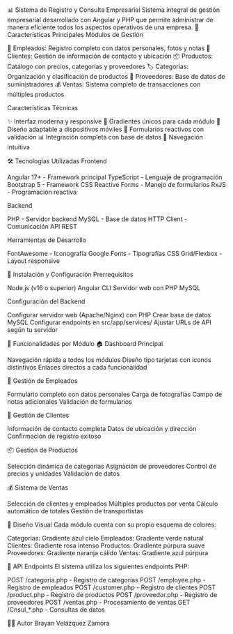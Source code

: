 📊 Sistema de Registro y Consulta Empresarial
Sistema integral de gestión empresarial desarrollado con Angular y PHP que permite administrar de manera eficiente todos los aspectos operativos de una empresa.
🚀 Características Principales
Módulos de Gestión

👥 Empleados: Registro completo con datos personales, fotos y notas
🏢 Clientes: Gestión de información de contacto y ubicación
📦 Productos: Catálogo con precios, categorías y proveedores
🏷️ Categorías: Organización y clasificación de productos
🚚 Proveedores: Base de datos de suministradores
💰 Ventas: Sistema completo de transacciones con múltiples productos

Características Técnicas

✨ Interfaz moderna y responsive
🎨 Gradientes únicos para cada módulo
📱 Diseño adaptable a dispositivos móviles
🔄 Formularios reactivos con validación
📊 Integración completa con base de datos
🎯 Navegación intuitiva

🛠️ Tecnologías Utilizadas
Frontend

Angular 17+ - Framework principal
TypeScript - Lenguaje de programación
Bootstrap 5 - Framework CSS
Reactive Forms - Manejo de formularios
RxJS - Programación reactiva

Backend

PHP - Servidor backend
MySQL - Base de datos
HTTP Client - Comunicación API REST

Herramientas de Desarrollo

FontAwesome - Iconografía
Google Fonts - Tipografías
CSS Grid/Flexbox - Layout responsive

🚀 Instalación y Configuración
Prerrequisitos

Node.js (v16 o superior)
Angular CLI
Servidor web con PHP
MySQL

Configuración del Backend

Configurar servidor web (Apache/Nginx) con PHP
Crear base de datos MySQL
Configurar endpoints en src/app/services/
Ajustar URLs de API según tu servidor

📱 Funcionalidades por Módulo
🏠 Dashboard Principal

Navegación rápida a todos los módulos
Diseño tipo tarjetas con iconos distintivos
Enlaces directos a cada funcionalidad

👥 Gestión de Empleados

Formulario completo con datos personales
Carga de fotografías
Campo de notas adicionales
Validación de formularios

🏢 Gestión de Clientes

Información de contacto completa
Datos de ubicación y dirección
Confirmación de registro exitoso

📦 Gestión de Productos

Selección dinámica de categorías
Asignación de proveedores
Control de precios y unidades
Validación de datos

💰 Sistema de Ventas

Selección de clientes y empleados
Múltiples productos por venta
Cálculo automático de totales
Gestión de transportistas

🎨 Diseño Visual
Cada módulo cuenta con su propio esquema de colores:

Categorías: Gradiente azul cielo
Empleados: Gradiente verde natural
Clientes: Gradiente rosa intenso
Productos: Gradiente púrpura suave
Proveedores: Gradiente naranja cálido
Ventas: Gradiente azul púrpura

🔧 API Endpoints
El sistema utiliza los siguientes endpoints PHP:

POST /categoria.php - Registro de categorías
POST /employee.php - Registro de empleados
POST /customer.php - Registro de clientes
POST /product.php - Registro de productos
POST /proveedor.php - Registro de proveedores
POST /ventas.php - Procesamiento de ventas
GET /Cnsul_*.php - Consultas de datos

👨‍💻 Autor
Brayan Velázquez Zamora
